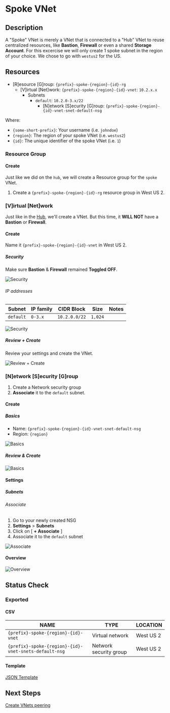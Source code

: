 # Spoke VNet

## Description

A "Spoke" VNet is merely a VNet that is connected to a "Hub" VNet to reuse centralized resources, like **Bastion**, **Firewall** or even a shared **Storage Account**.
For this excercise we will only create 1 spoke subnet in the region of your choice. We chose to go with `westus2` for the US.

## Resources

- [R]esource [G]roup: `{prefix}-spoke-{region}-{id}-rg`
  - [V]irtual [Net]work: `{prefix}-spoke-{region}-{id}-vnet`: `10.2.x.x`
    - Subnets
      - `default`: `10.2.0-3.x/22`
        - [N]etwork [S]ecurity [G]roup: `{prefix}-spoke-{region}-{id}-vnet-snet-default-nsg`

Where:

- `{some-short-prefix}`: Your username (i.e. `johndoe`)
- `{region}`: The region of your spoke VNet (i.e. `westus2`)
- `{id}`: The unique identifier of the spoke VNet (i.e. `1`)

### Resource Group

#### Create

Just like we did on the `hub`, we will create a Resource group for the `spoke` VNet.

1. Create a `{prefix}-spoke-{region}-{id}-rg` resource group in West US 2.

### [V]irtual [Net]work

Just like in the [Hub](./hub.md), we'll create a VNet. But this time, it **WILL NOT** have a **Bastion** or **Firewall**.

#### Create

Name it `{prefix}-spoke-{region}-{id}-vnet` in West US 2.

##### Security

Make sure **Bastion** & **Firewall** remained **Toggled OFF**.

![Security](../../../assets/img/azure/solution/vnets/spoke/vnet/create/security.png)

###### IP addresses

| Subnet    | IP family | CIDR Block    | Size    | Notes |
| --------- | --------- | ------------- | ------- | ----- |
| `default` | `0-3.x`   | `10.2.0.0/22` | `1,024` |       |

![Security](../../../assets/img/azure/solution/vnets/spoke/vnet/create/ip/after.png)

##### Review + Create

Review your settings and create the VNet.

![Review + Create](../../../assets/img/azure/solution/vnets/spoke/vnet/create/review.png)

### [N]etwork [S]ecurity [G]roup

1. Create a Network security group
1. **Associate** it to the `default` subnet.

#### Create

##### Basics

- Name: `{prefix}-spoke-{region}-{id}-vnet-snet-default-nsg`
- Region: `{region}`

![Basics](../../../assets/img/azure/solution/vnets/spoke/vnet/snets/default/nsg/create/basics.png)

##### Review & Create

![Basics](../../../assets/img/azure/solution/vnets/spoke/vnet/snets/default/nsg/create/review.png)

#### Settings

##### Subnets

###### Associate

1. Go to your newly created NSG
1. **Settings** > **Subnets**
1. Click on [ **+ Associate** ]
1. Associate it to the `default` subnet

![Associate](../../../assets/img/azure/solution/vnets/spoke/vnet/snets/default/nsg/associate.png)

#### Overview

![Overview](../../../assets/img/azure/solution/vnets/spoke/vnet/snets/default/nsg/overview/01.png)

## Status Check

### Exported

#### CSV

| NAME                                                  | TYPE                   | LOCATION  |
| ----------------------------------------------------- | ---------------------- | --------- |
| `{prefix}-spoke-{region}-{id}-vnet`                   | Virtual network        | West US 2 |
| `{prefix}-spoke-{region}-{id}-vnet-snets-default-nsg` | Network security group | West US 2 |

#### Template

[JSON Template](../../../azure/templates/modules/01/spoke)

## Next Steps

[Create VNets peering](./peering.md)
